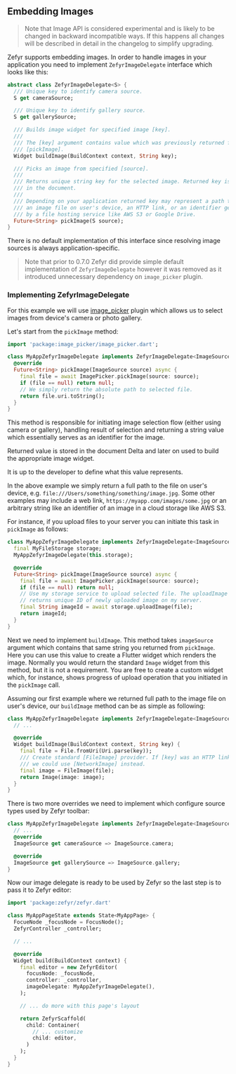 ## Embedding Images

> Note that Image API is considered experimental and is likely to be
> changed in backward incompatible ways. If this happens all changes will be
> described in detail in the changelog to simplify upgrading.

Zefyr supports embedding images. In order to handle images in
your application you need to implement `ZefyrImageDelegate` interface which
looks like this:

```dart
abstract class ZefyrImageDelegate<S> {
  /// Unique key to identify camera source.
  S get cameraSource;

  /// Unique key to identify gallery source.
  S get gallerySource;

  /// Builds image widget for specified image [key].
  ///
  /// The [key] argument contains value which was previously returned from
  /// [pickImage].
  Widget buildImage(BuildContext context, String key);

  /// Picks an image from specified [source].
  ///
  /// Returns unique string key for the selected image. Returned key is stored
  /// in the document.
  ///
  /// Depending on your application returned key may represent a path to
  /// an image file on user's device, an HTTP link, or an identifier generated
  /// by a file hosting service like AWS S3 or Google Drive.
  Future<String> pickImage(S source);
}
```

There is no default implementation of this interface since resolving image
sources is always application-specific.

> Note that prior to 0.7.0 Zefyr did provide simple default implementation of
> `ZefyrImageDelegate` however it was removed as it introduced unnecessary
> dependency on `image_picker` plugin.

### Implementing ZefyrImageDelegate

For this example we will use [image_picker](https://pub.dev/packages/image_picker)
plugin which allows us to select images from device's camera or photo gallery.

Let's start from the `pickImage` method:

```dart
import 'package:image_picker/image_picker.dart';

class MyAppZefyrImageDelegate implements ZefyrImageDelegate<ImageSource> {
  @override
  Future<String> pickImage(ImageSource source) async {
    final file = await ImagePicker.pickImage(source: source);
    if (file == null) return null;
    // We simply return the absolute path to selected file.
    return file.uri.toString();
  }
}
```

This method is responsible for initiating image selection flow (either using
camera or gallery), handling result of selection and returning a string value
which essentially serves as an identifier for the image.

Returned value is stored in the document Delta and later on used to build the
appropriate image widget.

It is up to the developer to define what this value represents.

In the above example we simply return a full path to the file on user's device,
e.g. `file:///Users/something/something/image.jpg`. Some other examples
may include a web link, `https://myapp.com/images/some.jpg` or an
arbitrary string like an identifier of an image in a cloud storage like AWS S3.

For instance, if you upload files to your server you can initiate this task
in `pickImage` as follows:

```dart
class MyAppZefyrImageDelegate implements ZefyrImageDelegate<ImageSource> {
  final MyFileStorage storage;
  MyAppZefyrImageDelegate(this.storage);

  @override
  Future<String> pickImage(ImageSource source) async {
    final file = await ImagePicker.pickImage(source: source);
    if (file == null) return null;
    // Use my storage service to upload selected file. The uploadImage method
    // returns unique ID of newly uploaded image on my server.
    final String imageId = await storage.uploadImage(file);
    return imageId;
  }
}
```

Next we need to implement `buildImage`. This method takes `imageSource` argument
which contains that same string you returned from `pickImage`. Here you can
use this value to create a Flutter widget which renders the image. Normally
you would return the standard `Image` widget from this method, but it is not
a requirement. You are free to create a custom widget which, for instance,
shows progress of upload operation that you initiated in the `pickImage` call.

Assuming our first example where we returned full path to the image file on
user's device, our `buildImage` method can be as simple as following:

```dart
class MyAppZefyrImageDelegate implements ZefyrImageDelegate<ImageSource> {
  // ...

  @override
  Widget buildImage(BuildContext context, String key) {
    final file = File.fromUri(Uri.parse(key));
    /// Create standard [FileImage] provider. If [key] was an HTTP link
    /// we could use [NetworkImage] instead.
    final image = FileImage(file);
    return Image(image: image);
  }
}
```

There is two more overrides we need to implement which configure source types
used by Zefyr toolbar:

```dart
class MyAppZefyrImageDelegate implements ZefyrImageDelegate<ImageSource> {
  // ...
  @override
  ImageSource get cameraSource => ImageSource.camera;

  @override
  ImageSource get gallerySource => ImageSource.gallery;
}
```

Now our image delegate is ready to be used by Zefyr so the last step is to
pass it to Zefyr editor:

```dart
import 'package:zefyr/zefyr.dart'

class MyAppPageState extends State<MyAppPage> {
  FocueNode _focusNode = FocusNode();
  ZefyrController _controller;

  // ...

  @override
  Widget build(BuildContext context) {
    final editor = new ZefyrEditor(
      focusNode: _focusNode,
      controller: _controller,
      imageDelegate: MyAppZefyrImageDelegate(),
    );

    // ... do more with this page's layout

    return ZefyrScaffold(
      child: Container(
        // ... customize
        child: editor,
      )
    );
  }
}
```
